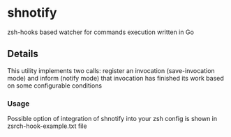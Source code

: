 # shnotify
zsh-hooks based watcher for commands execution written in Go

## Details
This utility implements two calls: register an invocation (save-invocation mode) and inform (notify mode) that invocation has finished its work based on some configurable conditions

### Usage
Possible option of integration of shnotify into your zsh config is shown in zsrch-hook-example.txt file
